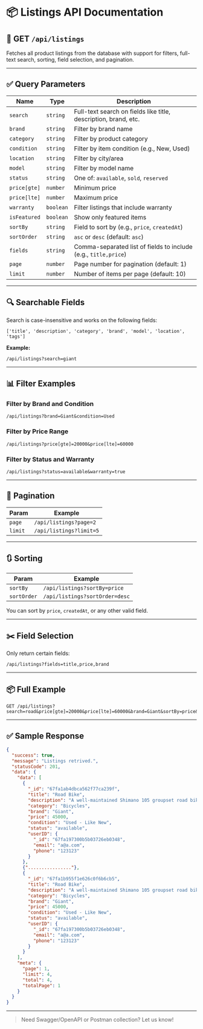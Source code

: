# 📦 Listings API Documentation

## 🚀 GET `/api/listings`

Fetches all product listings from the database with support for filters, full-text search, sorting, field selection, and pagination.

---

## ✅ Query Parameters 

| Name         | Type      | Description                                                     |
| ------------ | --------- | --------------------------------------------------------------- |
| `search`     | `string`  | Full-text search on fields like title, description, brand, etc. |
| `brand`      | `string`  | Filter by brand name                                            |
| `category`   | `string`  | Filter by product category                                      |
| `condition`  | `string`  | Filter by item condition (e.g., New, Used)                      |
| `location`   | `string`  | Filter by city/area                                             |
| `model`      | `string`  | Filter by model name                                            |
| `status`     | `string`  | One of: `available`, `sold`, `reserved`                         |
| `price[gte]` | `number`  | Minimum price                                                   |
| `price[lte]` | `number`  | Maximum price                                                   |
| `warranty`   | `boolean` | Filter listings that include warranty                           |
| `isFeatured` | `boolean` | Show only featured items                                        |
| `sortBy`     | `string`  | Field to sort by (e.g., `price`, `createdAt`)                   |
| `sortOrder`  | `string`  | `asc` or `desc` (default: `asc`)                                |
| `fields`     | `string`  | Comma-separated list of fields to include (e.g., `title,price`) |
| `page`       | `number`  | Page number for pagination (default: 1)                         |
| `limit`      | `number`  | Number of items per page (default: 10)                          |

---

## 🔍 Searchable Fields 

Search is case-insensitive and works on the following fields:

```
['title', 'description', 'category', 'brand', 'model', 'location', 'tags']
```

**Example:**

```
/api/listings?search=giant
```

---

## 📊 Filter Examples

### Filter by Brand and Condition

```
/api/listings?brand=Giant&condition=Used
```

### Filter by Price Range

```
/api/listings?price[gte]=20000&price[lte]=60000
```

### Filter by Status and Warranty

```
/api/listings?status=available&warranty=true
```

---

## 🔁 Pagination

| Param   | Example                 |
| ------- | ----------------------- |
| `page`  | `/api/listings?page=2`  |
| `limit` | `/api/listings?limit=5` |

---

## 🔃 Sorting

| Param       | Example                        |
| ----------- | ------------------------------ |
| `sortBy`    | `/api/listings?sortBy=price`   |
| `sortOrder` | `/api/listings?sortOrder=desc` |

You can sort by `price`, `createdAt`, or any other valid field.

---

## ✂️ Field Selection

Only return certain fields:

```
/api/listings?fields=title,price,brand
```

---

## 📦 Full Example

```
GET /api/listings?search=road&price[gte]=20000&price[lte]=60000&brand=Giant&sortBy=price&sortOrder=asc&page=1&limit=4&fields=title,price,brand,condition
```

---

## ✅ Sample Response

```json
{
  "success": true,
  "message": "Listings retrived.",
  "statusCode": 201,
  "data": {
    "data": [
      {
        "_id": "67fa1ab4dbca562f77ca239f",
        "title": "Road Bike",
        "description": "A well-maintained Shimano 105 groupset road bike.",
        "category": "Bicycles",
        "brand": "Giant",
        "price": 45000,
        "condition": "Used - Like New",
        "status": "available",
        "userID": {
          "_id": "67fa197300b5b03726eb0348",
          "email": "a@a.com",
          "phone": "123123"
        }
      },
      {"................"},
      {
        "_id": "67fa1b955f1e626c0f6b6cb5",
        "title": "Road Bike",
        "description": "A well-maintained Shimano 105 groupset road bike.",
        "category": "Bicycles",
        "brand": "Giant",
        "price": 45000,
        "condition": "Used - Like New",
        "status": "available",
        "userID": {
          "_id": "67fa197300b5b03726eb0348",
          "email": "a@a.com",
          "phone": "123123"
        }
      }
    ],
    "meta": {
      "page": 1,
      "limit": 4,
      "total": 4,
      "totalPage": 1
    }
  }
}
```

---

> Need Swagger/OpenAPI or Postman collection? Let us know!
